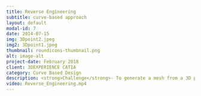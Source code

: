 ```yaml
---
title: Reverse Engineering
subtitle: curve-based approach
layout: default
modal-id: 7
date: 2014-07-15
img: 3Dpoint2.jpeg
img2: 3Dpoint1.jpeg
thumbnail: roundicons-thumbnail.png
alt: image-alt
project-date: February 2018
client: 3DEXPERIENCE CATIA
category: Curve Based Design
description: <strong>Challenge</strong>- To generate a mesh from a 3D point cloud data and to create a Class A surface by using curve-based approach.
video: Reverse_Engineering.mp4
---
```

